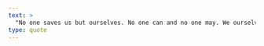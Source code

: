 ```yaml
---
text: >
  "No one saves us but ourselves. No one can and no one may. We ourselves must walk the path." - Paul Carus
type: quote
---
```

